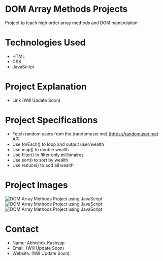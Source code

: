 # DOM Array Methods Projects
Project to teach high order array methods and DOM manipulation

# Technologies Used
- HTML
- CSS
- JavaScript

# Project Explanation
- Link (Will Update Soon)

# Project Specifications
- Fetch random users from the [randomuser.me] (https://randomuser.me) API
- Use forEach() to loop and output user/wealth
- Use map() to double wealth
- Use filter() to filter only millionaires
- Use sort() to sort by wealth
- Use reduce() to add all wealth

# Project Images
<img src="https://1.bp.blogspot.com/-y8k_otvXzGQ/YLNGfg517SI/AAAAAAAAEOM/MUq2RUtCC_4ZWt76B-01dGy82P_G_S5qgCLcBGAsYHQ/w640-h308/DOM%2BArray%2B1.png" alt="DOM Array Methods Project using JavaScript">

<img src="https://1.bp.blogspot.com/-hJ1251X9dhs/YLNGfnyXcrI/AAAAAAAAEOU/iPAedtNoeD4EcPYa1WYvdN1Qc6qGR2RGwCLcBGAsYHQ/w640-h214/DOM%2BArray%2B2.png" alt="DOM Array Methods Project using JavaScript">

<img src="https://1.bp.blogspot.com/-eCLad4FLIlc/YLNGfnK7RmI/AAAAAAAAEOQ/wqzgslX9iz0mGuwjLvmgIZT5E2BBZxOSQCLcBGAsYHQ/w640-h246/DOM%2BArray%2B3.png" alt="DOM Array Methods Project using JavaScript">

# Contact
- Name: Abhishek Kashyap
- Email: (Will Update Soon)
- Website: (Will Update Soon)
